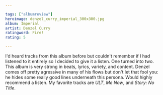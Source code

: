 ```yaml
---

tags: ["albumreview"]
heroimage: denzel_curry_imperial_300x300.jpg
album: Imperial
artist: Denzel Curry
ratingword: Fire!
rating: 5

---
```


I'd heard tracks from this album before but couldn't remember if I had listened to it entirely so I decided to give it a listen. One turned into two. This album is very strong in beats, lyrics, variety, and content. Denzel comes off pretty agressive in many of his flows but don't let that fool you: he hides some really good lines underneath this persona. Would highly recommend a listen. My favorite tracks are *ULT*, *Me Now*, and *Story: No Title*.
